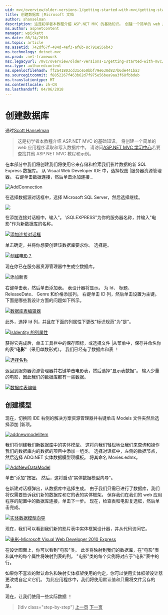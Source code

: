 ```yaml
---
uid: mvc/overview/older-versions-1/getting-started-with-mvc/getting-started-with-mvc-part4
title: 创建数据库 |Microsoft 文档
author: shanselman
description: 这是初学者本教程介绍 ASP.NET MVC 的基础知识。 创建一个简单的 web 应用程序读取和写入数据库中。
ms.author: aspnetcontent
manager: wpickett
ms.date: 08/14/2010
ms.topic: article
ms.assetid: 742df67f-484d-4ef3-af6b-8c791e556b43
ms.technology: dotnet-mvc
ms.prod: .net-framework
msc.legacyurl: /mvc/overview/older-versions-1/getting-started-with-mvc/getting-started-with-mvc-part4
msc.type: authoredcontent
ms.openlocfilehash: ff2a41803cd31ce50bbf79e630d827b6de441ba3
ms.sourcegitcommit: f8852267f463b62d7f975e56bea9aa3f68fbbdeb
ms.translationtype: MT
ms.contentlocale: zh-CN
ms.lasthandoff: 04/06/2018
---
```

<a name="creating-a-database"></a>创建数据库
====================
通过[Scott Hanselman](https://github.com/shanselman)

> 这是初学者本教程介绍 ASP.NET MVC 的基础知识。 将创建一个简单的 web 应用程序读取和写入数据库中。 请访问[ASP.NET MVC 学习中心](../../../index.md)若要查找其他 ASP.NET MVC 教程和示例。


在本部分中我们将创建我们将使用它来存储和检索我们影片数据的新 SQL Express 数据库。 从 Visual Web Developer IDE 中，选择视图 |服务器资源管理器。 右键单击数据连接，然后单击添加连接...

![AddConnection](getting-started-with-mvc-part4/_static/image1.png)

在选择数据源对话框中，选择 Microsoft SQL Server，然后选择继续。

![](getting-started-with-mvc-part4/_static/image2.png)

在添加连接对话框中，输入"。 \SQLEXPRESS"为你的服务器名称，并输入"电影"作为新数据库的名称。

[![添加连接对话框](getting-started-with-mvc-part4/_static/image4.png)](getting-started-with-mvc-part4/_static/image3.png)

单击确定，并将你想要创建该数据库要求你。 选择是。

[![创建电影？](getting-started-with-mvc-part4/_static/image6.png)](getting-started-with-mvc-part4/_static/image5.png)

现在你已在服务器资源管理器中生成空数据库。

![添加新表](getting-started-with-mvc-part4/_static/image7.png)

右键单击表，然后单击添加表。 表设计器将显示。 为 Id、 标题、 ReleaseDate、 Genre 和价格添加列。 右键单击 ID 列，然后单击设置为主键。 下面是哪些我设计方面的问题如下所示。

[![数据库表编辑器](getting-started-with-mvc-part4/_static/image9.png)](getting-started-with-mvc-part4/_static/image8.png)

此外，选择 Id 列，并且在下面的列属性下更改"标识规范"为"是"。

[![IsIdentity 的列属性](getting-started-with-mvc-part4/_static/image11.png)](getting-started-with-mvc-part4/_static/image10.png)

获得它完成后，单击工具栏中的保存图标，或选择文件 |从菜单中，保存并命名你的表"**电影**"（采用单数形式）。 我们已经有了数据库和表 ！

[![选择名称](getting-started-with-mvc-part4/_static/image13.png)](getting-started-with-mvc-part4/_static/image12.png)

返回到服务器资源管理器并右键单击电影表，然后选择"显示表数据"。 输入少量的电影，因此我们的数据库都有一些数据。

[![数据库表编辑](getting-started-with-mvc-part4/_static/image15.png)](getting-started-with-mvc-part4/_static/image14.png)

## <a name="creating-a-model"></a>创建模型

现在，切换回 IDE 右侧的解决方案资源管理器并右键单击 Models 文件夹然后选择添加 |新项。

[![addnewmodelitem](getting-started-with-mvc-part4/_static/image17.png)](getting-started-with-mvc-part4/_static/image16.png)

我们将创建我们新数据库中的实体模型。 这将向我们轻松地让我们来查询和操作我们的数据库内的数据的项目中添加一组类。 选择对话框中，左侧的数据节点，然后选择 ADO.NET 实体数据模型项模板。 将其命名 Movies.edmx。

[![AddNewDataModel](getting-started-with-mvc-part4/_static/image19.png)](getting-started-with-mvc-part4/_static/image18.png)

单击"添加"按钮。 然后，这将启动"实体数据模型向导"。

在新建对话框弹出，从数据库中选择生成。 由于我们只需已进行了数据库，我们将仅需要告诉我们新的数据库和它的表的实体框架。 保存我们在我们的 web 应用程序的配置中的数据库连接，单击下一步。 现在，检查表和电影复选框，然后单击完成。

[![实体数据模型向导](getting-started-with-mvc-part4/_static/image21.png)](getting-started-with-mvc-part4/_static/image20.png)

现在，我们可以看到我们新的影片表中实体框架设计器，并从代码访问它。

[![电影-Microsoft Visual Web Developer 2010 Express](getting-started-with-mvc-part4/_static/image23.png)](getting-started-with-mvc-part4/_static/image22.png)

在设计图面上，你可以看到"电影"类。 此类将映射到我们的数据库，在"电影"表和其中的每个属性将映射到表的列。 "电影"类的每个实例将对应于"电影"表中的行。

如果你不喜欢的默认命名和映射实体框架使用的约定，你可以使用实体框架设计器更改或自定义它们。 为此应用程序中，我们将使用默认值和只需将文件另存的是。

现在，让我们使用一些实际数据 ！

> [!div class="step-by-step"]
> [上一页](getting-started-with-mvc-part3.md)
> [下一页](getting-started-with-mvc-part5.md)
